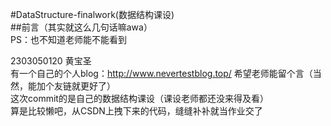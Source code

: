 #DataStructure-finalwork(数据结构课设)  
##前言（其实就这么几句话嘛awa）  
PS：也不知道老师能不能看到  
  
2303050120 黄宝圣  
有一个自己的个人blog：http://www.nevertestblog.top/ 希望老师能留个言（当然，能加个友链就更好了）  
这次commit的是自己的数据结构课设（课设老师都还没来得及看）  
算是比较懒吧，从CSDN上拽下来的代码，缝缝补补就当作业交了

